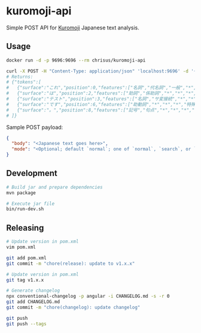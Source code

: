 # kuromoji-api

Simple POST API for [Kuromoji](https://github.com/atilika/kuromoji) Japanese text analysis.

## Usage

```sh
docker run -d -p 9696:9696 --rm chrisus/kuromoji-api

curl -X POST -H "Content-Type: application/json" 'localhost:9696' -d '{ "mode":"normal", "body": "これはテストです。" }'
# Returns:
# {"tokens":[
#   {"surface":"これ","position":0,"features":["名詞","代名詞","一般","*","*","*","これ","コレ","コレ"]},
#   {"surface":"は","position":2,"features":["助詞","係助詞","*","*","*","*","は","ハ","ワ"]},
#   {"surface":"テスト","position":3,"features":["名詞","サ変接続","*","*","*","*","テスト","テスト","テスト"]},
#   {"surface":"です","position":6,"features":["助動詞","*","*","*","特殊・デス","基本形","です","デス","デス"]},
#   {"surface":"。","position":8,"features":["記号","句点","*","*","*","*","。","。","。"]}
# ]}
```

Sample POST payload:

```json
{
  "body": "<Japanese text goes here>",
  "mode": "<Optional; default `normal`; one of `normal`, `search`, or `extended`>"
}
```

## Development

```sh
# Build jar and prepare dependencies
mvn package

# Execute jar file
bin/run-dev.sh
```

## Releasing

```sh
# Update version in pom.xml
vim pom.xml

git add pom.xml
git commit -m "chore(release): update to v1.x.x"

# Update version in pom.xml
git tag v1.x.x

# Generate changelog
npx conventional-changelog -p angular -i CHANGELOG.md -s -r 0
git add CHANGELOG.md
git commit -m "chore(changelog): update changelog"

git push
git push --tags
```
